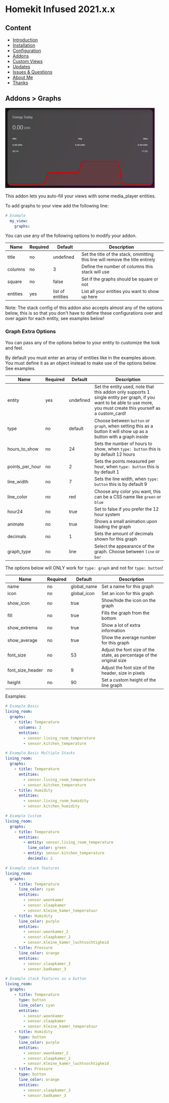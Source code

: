 # Homekit Infused 2021.x.x

## Content
- [Introduction](../index.md)
- [Installation](../installation.md)
- [Configuration](../configuration.md)
- [Addons](../addons.md)
- [Custom Views](../custom_views.md)
- [Updates](../updates.md)
- [Issues & Questions](../issues.md)
- [About Me](../about.md)
- [Thanks](../thanks.md)

## Addons > Graphs

![Homekit Infused](../images/mini-graph-card.png)

This addon lets you auto-fill your views with some media_player entities.

To add graphs to your view add the following line:

```yaml
# Example
  my_view:
    graphs:
```

You can use any of the following options to modify your addon.

| Name | Required | Default | Description |
|----------------------------------|-------------|----------------------|-----------------------------------------------------------------------------------------------------------------------------------------------------------------------------------|
| title | no | undefined | Set the title of the stack, ommitting this line will remove the title entirely |
| columns | no | 3 | Define the number of columns this stack will use |
| square | no | false | Set if the graphs should be square or not |
| entities | yes | list of entities | List all your entities you want to show up here |

Note: The stack config of this addon also accepts almost any of the options below, this is so that you don't have to define these configurations over and over again for each entity, see examples below!

### Graph Extra Options
You can pass any of the options below to your entity to customize the look and feel.

By default you must enter an array of entities like in the examples above. You must define it as an object instead to make use of the options below. See examples.

| Name | Required | Default | Description |
|----------------------------------|-------------|----------------------|-----------------------------------------------------------------------------------------------------------------------------------------------------------------------------------|
| entity | yes | undefined | Set the entity used, note that this addon only supports 1 single entity per graph, if you want to be able to use more, you must create this yourself as a custom_card! |
| type | no | default | Choose between `button` or `graph`, when setting this as a button it will show up as a button with a graph inside |
| hours_to_show | no | 24 | Sets the number of hours to show, when `type: button` this is by default 12 hours |
| points_per_hour | no | 2 | Sets the points measured per hour, when `type: button` this is by default 1 |
| line_width | no | 7 | Sets the line width, when `type: button` this is by default 9 |
| line_color | no | red | Choose any color you want, this can be a CSS name like `green` or `blue` |
| hour24 | no | true | Set to false if you prefer the 12 hour system |
| animate | no | true | Shows a small animation upon loading the graph |
| decimals | no | 1 | Sets the amount of decimals shown for this graph |
| graph_type | no | line | Select the appearance of the graph. Choose between `line` or `bar` |

The options below will ONLY work for `type: graph` and not for `type: button`!

| Name | Required | Default | Description |
|----------------------------------|-------------|----------------------|-----------------------------------------------------------------------------------------------------------------------------------------------------------------------------------|
| name | no | global_name | Set a name for this graph |
| icon | no | global_icon | Set an icon for this graph |
| show_icon | no | true | Show/hide the icon on the graph |
| fill | no | true | Fills the graph from the bottom |
| show_extrema | no | true | Show a lot of extra information |
| show_average | no | true | Show the average number for this graph |
| font_size | no | 53 | Adjust the font size of the state, as percentage of the original size |
| font_size_header | no | 9 | Adjust the font size of the header, size in pixels |
| height | no | 90 | Set a custom height of the line graph |

Examples:

```yaml
# Example Basic
living_room:
  graphs:
    - title: Temperature
      columns: 2
      entities:
        - sensor.living_room_temperature
        - sensor.kitchen_temperature
```
```yaml
# Example Basic Multiple Stacks
living_room:
  graphs:
    - title: Temperature
      entities:
        - sensor.living_room_temperature
        - sensor.kitchen_temperature
    - title: Humidity
      entities:
        - sensor.living_room_humidity
        - sensor.kitchen_humidity
```
```yaml
# Example Custom
living_room:
  graphs:
    - title: Temperature
      entities:
        - entity: sensor.living_room_temperature
          line_color: green
        - entity: sensor.kitchen_temperature
          decimals: 2
```
```yaml
# Example stack features
living_room:
  graphs:
    - title: Temperature
      line_color: cyan
      entities:
        - sensor.woonkamer
        - sensor.slaapkamer
        - sensor.kleine_kamer_temperatuur
    - title: Humidity
      line_color: purple
      entities:
        - sensor.woonkamer_2
        - sensor.slaapkamer_2
        - sensor.kleine_kamer_luchtvochtigheid
    - title: Pressure
      line_color: orange
      entities:
        - sensor.slaapkamer_3
        - sensor.badkamer_3
```
```yaml
# Example stack features as a button
living_room:
  graphs:
    - title: Temperature
      type: button
      line_color: cyan
      entities:
        - sensor.woonkamer
        - sensor.slaapkamer
        - sensor.kleine_kamer_temperatuur
    - title: Humidity
      type: button
      line_color: purple
      entities:
        - sensor.woonkamer_2
        - sensor.slaapkamer_2
        - sensor.kleine_kamer_luchtvochtigheid
    - title: Pressure
      type: button
      line_color: orange
      entities:
        - sensor.slaapkamer_3
        - sensor.badkamer_3
```

